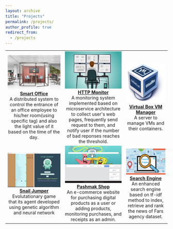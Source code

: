 ```yaml
---
layout: archive
title: "Projects"
permalink: /projects/
author_profile: true
redirect_from:
  - /projects
---
```


| | | |
|:-------------------------:|:-------------------------:|:-------------------------:|
| ![](/images/p1.jpeg)  [**Smart Office**](https://github.com/shirinebadi/smart-office) <br> A distributed system to control the entrance of an office employee to his/her room(using specific tag) and also the light value of it based on the time of the day. |  ![](/images/p2.png)[**HTTP Monitor**](https://github.com/shirinebadi/http-monitor) <br> A monitoring system implemented based on microservice architecture to collect user's web pages, frequently send request to them, and notify user if the number of bad reponses reaches the threshold.|![](/images/5.png) [**Virtual Box VM Manager**](https://github.com/shirinebadi/vm-management-server) <br> A server to manage VMs and their containers.|
|![](/images/p3.png)[**Snail Jumper**](https://github.com/shirinebadi/Snail-Jumper) <br> Evolutationary game that its agent developed using genetic algorithm and neural network|![](/images/p4.png) [**Pashmak Shop**](https://github.com/shirinebadi/pashmak-shop) <br> An e-commerce website for purchasing digital products as a user or adding products, monitoring purchases, and receipts as an admin.|![](/images/p6.png) [**Search Engine**](https://github.com/shirinebadi/vector-space) <br> An enhanced search engine based on tf-idf method to index, retrieve and rank the news of Fars agency dataset.|
